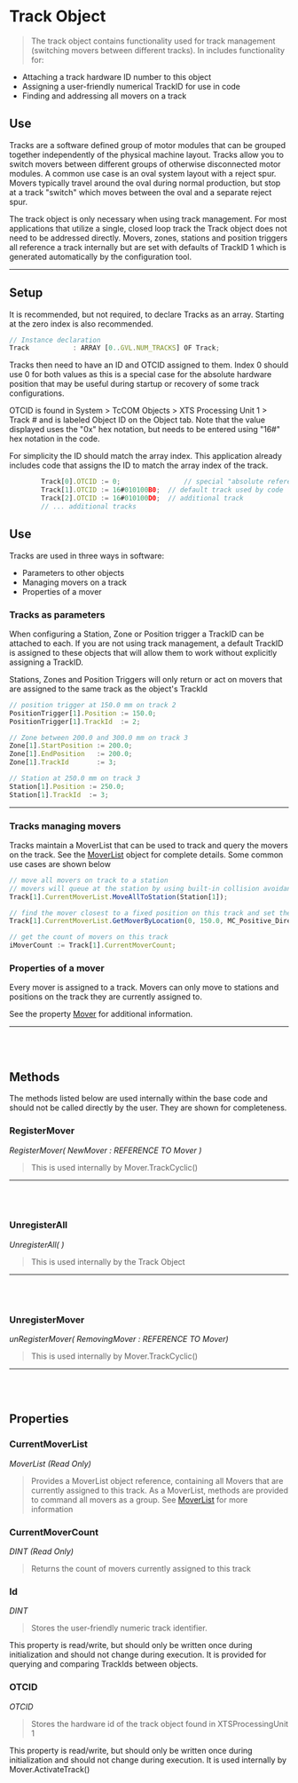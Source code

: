 # Track Object

> The track object contains functionality used for track management (switching movers between different tracks). In includes functionality for:

- Attaching a track hardware ID number to this object
- Assigning a user-friendly numerical TrackID for use in code
- Finding and addressing all movers on a track

## Use

Tracks are a software defined group of motor modules that can be grouped together independently of the physical machine layout. Tracks allow you to switch movers between different groups of otherwise disconnected motor modules. A common use case is an oval system layout with a reject spur. Movers typically travel around the oval during normal production, but stop at a track "switch" which moves between the oval and a separate reject spur.  

The track object is only necessary when using track management. For most applications that utilize a single, closed loop track the Track object does not need to be addressed directly. Movers, zones, stations and position triggers all reference a track internally but are set with defaults of TrackID 1 which is generated automatically by the configuration tool.

---

## Setup

It is recommended, but not required, to declare Tracks as an array. Starting at the zero index is also recommended.
```javascript
// Instance declaration
Track			: ARRAY [0..GVL.NUM_TRACKS] OF Track;

```
Tracks then need to have an ID and OTCID assigned to them. Index 0 should use 0 for both values as this is a special case for the absolute hardware position that may be useful during startup or recovery of some track configurations.

OTCID is found in System > TcCOM Objects > XTS Processing Unit 1 > Track # and is labeled Object ID on the Object tab. Note that the value displayed uses the "0x" hex notation, but needs to be entered using "16#" hex notation in the code.

For simplicity the ID should match the array index. This application already includes code that assigns the ID to match the array index of the track.


```javascript
		Track[0].OTCID := 0;				// special "absolute reference" case, not typically used
		Track[1].OTCID := 16#010100B0;	// default track used by code
		Track[2].OTCID := 16#010100D0;	// additional track
		// ... additional tracks

```
## Use

Tracks are used in three ways in software:

- Parameters to other objects
- Managing movers on a track
- Properties of a mover

### Tracks as parameters

When configuring a Station, Zone or Position trigger a TrackID can be attached to each. If you are not using track management, a default TrackID is assigned to these objects that will allow them to work without explicitly assigning a TrackID.

Stations, Zones and Position Triggers will only return or act on movers that are assigned to the same track as the object's TrackId

```javascript
// position trigger at 150.0 mm on track 2
PositionTrigger[1].Position := 150.0;
PositionTrigger[1].TrackId  := 2;

// Zone between 200.0 and 300.0 mm on track 3
Zone[1].StartPosition := 200.0;
Zone[1].EndPosition   := 200.0;
Zone[1].TrackId       := 3;

// Station at 250.0 mm on track 3
Station[1].Position := 250.0;
Station[1].TrackId  := 3;
```

---

### Tracks managing movers

Tracks maintain a MoverList that can be used to track and query the movers on the track. See the [MoverList](MoverList.md) object for complete details. Some common use cases are shown below

```javascript
// move all movers on track to a station
// movers will queue at the station by using built-in collision avoidance
Track[1].CurrentMoverList.MoveAllToStation(Station[1]);

// find the mover closest to a fixed position on this track and set the velocity
Track[1].CurrentMoverList.GetMoverByLocation(0, 150.0, MC_Positive_Direction).SetVelocity(500.0);

// get the count of movers on this track
iMoverCount := Track[1].CurrentMoverCount;
```

### Properties of a mover

Every mover is assigned to a track. Movers can only move to stations and positions on the track they are currently assigned to.

See the property [Mover](Mover.md) for additional information.

---
<br>
<br>

## Methods

The methods listed below are used internally within the base code and should not be called directly by the user. They are shown for completeness.


### RegisterMover

*RegisterMover( NewMover : REFERENCE TO Mover )*

> This is used internally by Mover.TrackCyclic()

---
<br>
<br>


### UnregisterAll

*UnregisterAll( )*

> This is used internally by the Track Object

---
<br>
<br>


### UnregisterMover

*unRegisterMover( RemovingMover : REFERENCE TO Mover)*

> This is used internally by Mover.TrackCyclic()

---
<br>
<br>

## Properties

### CurrentMoverList

*MoverList (Read Only)*

> Provides a MoverList object reference, containing all Movers that are currently assigned to this track. As a MoverList, methods are provided to command all movers as a group. See [MoverList](MoverList.md) for more information

### CurrentMoverCount

*DINT (Read Only)*

> Returns the count of movers currently assigned to this track

### Id

*DINT*

> Stores the user-friendly numeric track identifier.

This property is read/write, but should only be written once during initialization and should not change during execution. It is provided for querying and comparing TrackIds between objects.

### OTCID

*OTCID*

> Stores the hardware id of the track object found in XTSProcessingUnit 1

This property is read/write, but should only be written once during initialization and should not change during execution. It is used internally by Mover.ActivateTrack()
